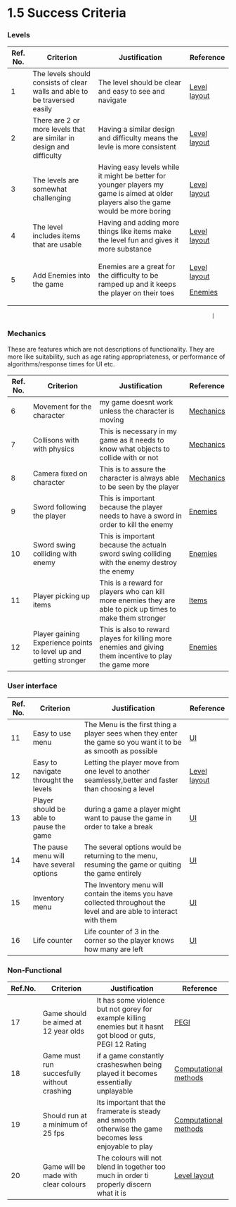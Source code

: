 # 1.5 Success Criteria

### Levels

| Ref. No. | Criterion                                                                  | Justification                                                                                                                         | Reference                                                                                                                                                              |
| -------- | -------------------------------------------------------------------------- | ------------------------------------------------------------------------------------------------------------------------------------- | ---------------------------------------------------------------------------------------------------------------------------------------------------------------------- |
| 1        | The levels should consists of clear walls  and able to be traversed easily | The level should be clear and easy to see and navigate                                                                                | [Level layout](1.4a-features-of-the-proposed-solution.md#level-layout)                                                                                                 |
| 2        | There are 2 or more levels that are similar in design and difficulty       | Having a similar design and difficulty means the levle is more consistent                                                             | [Level layout](1.4a-features-of-the-proposed-solution.md#level-layout)                                                                                                 |
| 3        | The levels are somewhat challenging                                        | Having easy levels while it might be better for younger players my game is aimed at older players also the game would be more boring  | [Level layout](1.4a-features-of-the-proposed-solution.md#level-layout)                                                                                                 |
| 4        | The level includes items that are usable                                   | Having and adding more things like items make the level fun and gives it more substance                                               | [Level layout](1.4a-features-of-the-proposed-solution.md#level-layout)                                                                                                 |
| 5        | Add Enemies into the game                                                  | Enemies are a great for the difficulty to be ramped up and it keeps the player on their toes                                          | <p><a href="1.4a-features-of-the-proposed-solution.md#level-layout">Level layout</a></p><p><a href="1.4a-features-of-the-proposed-solution.md#enemies">Enemies</a></p> |

```
                                                                 |
```

### Mechanics

These are features which are not descriptions of functionality. They are more like suitability, such as age rating appropriateness, or performance of algorithms/response times for UI etc.



| Ref. No. | Criterion                                                         | Justification                                                                                               | Reference                                                        |
| -------- | ----------------------------------------------------------------- | ----------------------------------------------------------------------------------------------------------- | ---------------------------------------------------------------- |
| 6        | Movement for the character                                        | my game doesnt work unless the character is moving                                                          | [Mechanics](1.4a-features-of-the-proposed-solution.md#mechanics) |
| 7        | Collisons with with physics                                       | This is necessary in my game as it needs to know what objects to collide with or not                        | [Mechanics](1.4a-features-of-the-proposed-solution.md#mechanics) |
| 8        | Camera fixed on character                                         | This is to assure the character is always able to be seen by the player                                     | [Mechanics](1.4a-features-of-the-proposed-solution.md#mechanics) |
| 9        | Sword following the player                                        | This is important because the player needs to have a sword in order to kill the enemy                       | [Enemies](1.4a-features-of-the-proposed-solution.md#enemies)     |
| 10       | Sword swing colliding with enemy                                  | This is important because the actualn sword swing colliding with the enemy destroy the enemy                | [Enemies](1.4a-features-of-the-proposed-solution.md#enemies)     |
| 11       | Player picking up items                                           | This is a reward for players who can kill more enemies they are able to pick up times to make them stronger | [Items](1.4a-features-of-the-proposed-solution.md#items)         |
| 12       | Player gaining Experience points to level up and getting stronger | This is also to reward playes for killing more enemies and giving them incentive to play the game more      | [Enemies](1.4a-features-of-the-proposed-solution.md#enemies)     |

### User interface

| Ref. No. | Criterion                                | Justification                                                                                                         | Reference                                                              |
| -------- | ---------------------------------------- | --------------------------------------------------------------------------------------------------------------------- | ---------------------------------------------------------------------- |
| 11       | Easy to use menu                         | The Menu is the first thing a player sees when they enter the game so you want it to be as smooth as possible         | [UI](1.4a-features-of-the-proposed-solution.md#ui)                     |
| 12       | Easy to navigate throught the levels     | Letting the player move from one level to another seamlessly,better and faster than choosing a level                  | [Level layout](1.4a-features-of-the-proposed-solution.md#level-layout) |
| 13       | Player should be able to pause the game  | during a game a player might want to pause the game in order to take a break                                          | [UI](1.4a-features-of-the-proposed-solution.md#ui)                     |
| 14       | The pause menu will have several options | The several options would be returning to the menu, resuming the game or quiting the game entirely                    | [UI](1.4a-features-of-the-proposed-solution.md#ui)                     |
| 15       | Inventory menu                           | The Inventory menu will contain the items you have collected throughout the level and are able to interact with them  | [UI](1.4a-features-of-the-proposed-solution.md#ui)                     |
| 16       | Life counter                             | Life counter of 3 in the corner so the player knows how many are left                                                 | [UI](1.4a-features-of-the-proposed-solution.md#ui)                     |

### Non-Functional

| Ref.No. | Criterion                                   | Justification                                                                                                 | Reference                                                              |
| ------- | ------------------------------------------- | ------------------------------------------------------------------------------------------------------------- | ---------------------------------------------------------------------- |
| 17      | Game should be aimed at 12 year olds        | It has some violence but not gorey for example killing enemies but it hasnt got blood or guts, PEGI 12 Rating | [PEGI](1.2-stakeholders.md#pegi)                                       |
| 18      | Game must run succesfully without crashing  | if a game constantly crasheswhen being played it becomes essentially unplayable                               | [Computational methods](1.4b-computational-methods.md)                 |
| 19      | Should run at a minimum of 25 fps           | Its important that the framerate is steady and smooth otherwise the game becomes less enjoyable to play       | [Computational methods](1.4b-computational-methods.md)                 |
| 20      | Game will be made with clear colours        | The colours will not blend in together too much in order ti properly discern what it is                       | [Level layout](1.4a-features-of-the-proposed-solution.md#level-layout) |
